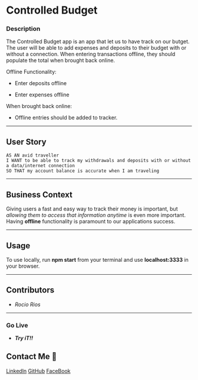 # Controlled Budget

### Description

The Controlled Budget app is an app that let us to have track on our butget.
The user will be able to add expenses and deposits to their budget with or without a connection. When entering transactions offline, they should populate the total when brought back online.

Offline Functionality:

  * Enter deposits offline

  * Enter expenses offline

When brought back online:

  * Offline entries should be added to tracker.
_ _ _

## User Story

```
AS AN avid traveller
I WANT to be able to track my withdrawals and deposits with or without a data/internet connection
SO THAT my account balance is accurate when I am traveling
```
_ _ _

## Business Context

Giving users a fast and easy way to track their money is important, but _allowing them to access that information anytime_ is even more important. Having **offline** functionality is paramount to our applications success.

_ _ _

## Usage

To use locally, run **npm start** from your terminal and use **localhost:3333** in your browser.

- - -

## Contributors
  
  * _Rocio Rios_
_ _ _

### Go Live
 * _**Try iT!!**_


## Contact Me 🙂

[Linkedln](https://www.linkedin.com/in/rocio-bautista-120a551a2/)
[GitHub](https://github.com/dewrivers)
[FaceBook](https://www.facebook.com/rocio.rios.589)

